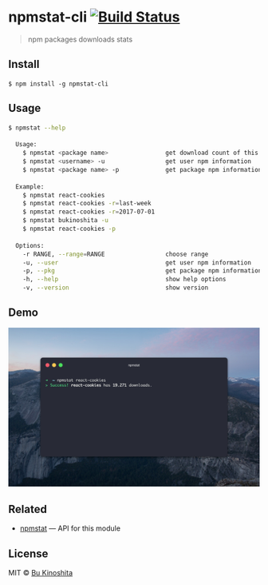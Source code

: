 # npmstat-cli [![Build Status](https://travis-ci.org/bukinoshita/npmstat-cli.svg?branch=master)](https://travis-ci.org/bukinoshita/npmstat-cli)

> npm packages downloads stats


## Install

```
$ npm install -g npmstat-cli
```


## Usage

```bash
$ npmstat --help

  Usage:
    $ npmstat <package name>                get download count of this module
    $ npmstat <username> -u                 get user npm information
    $ npmstat <package name> -p             get package npm information

  Example:
    $ npmstat react-cookies
    $ npmstat react-cookies -r=last-week
    $ npmstat react-cookies -r=2017-07-01
    $ npmstat bukinoshita -u
    $ npmstat react-cookies -p

  Options:
    -r RANGE, --range=RANGE                 choose range
    -u, --user                              get user npm information
    -p, --pkg                               get package npm information
    -h, --help                              show help options
    -v, --version                           show version
```

## Demo

<img src="demo.png" alt="demo" width="700px">


## Related

- [npmstat](https://github.com/bukinoshita/npmstat) — API for this module


## License

MIT © [Bu Kinoshita](https://bukinoshita.io)
